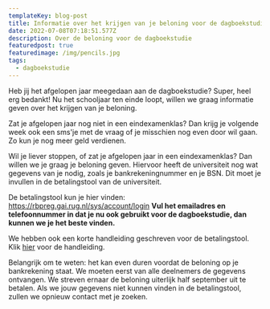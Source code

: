 ```yaml
---
templateKey: blog-post
title: Informatie over het krijgen van je beloning voor de dagboekstudie
date: 2022-07-08T07:18:51.577Z
description: Over de beloning voor de dagboekstudie
featuredpost: true
featuredimage: /img/pencils.jpg
tags:
  - dagboekstudie
---
```

Heb jij het afgelopen jaar meegedaan aan de dagboekstudie? Super, heel erg bedankt! Nu het schooljaar ten einde loopt, willen we graag informatie geven over het krijgen van je beloning.

Zat je afgelopen jaar nog niet in een eindexamenklas? Dan krijg je volgende week ook een sms'je met de vraag of je misschien nog even door wil gaan. Zo kun je nog meer geld verdienen. 

Wil je liever stoppen, of zat je afgelopen jaar in een eindexamenklas? Dan willen we je graag je beloning geven. Hiervoor heeft de universiteit nog wat gegevens van je nodig, zoals je bankrekeningnummer en je BSN. Dit moet je invullen in de betalingstool van de universiteit.

De betalingstool kun je hier vinden: <https://rbpreg.gai.rug.nl/sys/account/login> **Vul het emailadres en telefoonnummer in dat je nu ook gebruikt voor de dagboekstudie, dan kunnen we je het beste vinden.**

We hebben ook een korte handleiding geschreven voor de betalingstool. Klik [hier](https://u-can-feel.nl/img/handleiding.pdf) voor de handleiding.

Belangrijk om te weten: het kan even duren voordat de beloning op je bankrekening staat. We moeten eerst van alle deelnemers de gegevens ontvangen. We streven ernaar de beloning uiterlijk half september uit te betalen. Als we jouw gegevens niet kunnen vinden in de betalingstool, zullen we opnieuw contact met je zoeken.